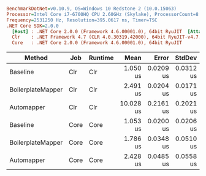 ``` ini

BenchmarkDotNet=v0.10.9, OS=Windows 10 Redstone 2 (10.0.15063)
Processor=Intel Core i7-6700HQ CPU 2.60GHz (Skylake), ProcessorCount=8
Frequency=2531250 Hz, Resolution=395.0617 ns, Timer=TSC
.NET Core SDK=2.0.0
  [Host] : .NET Core 2.0.0 (Framework 4.6.00001.0), 64bit RyuJIT  [AttachedDebugger]
  Clr    : .NET Framework 4.7 (CLR 4.0.30319.42000), 64bit RyuJIT-v4.7.2110.0
  Core   : .NET Core 2.0.0 (Framework 4.6.00001.0), 64bit RyuJIT


```
 |            Method |  Job | Runtime |      Mean |     Error |    StdDev |      Min |       Max | Scaled | ScaledSD |  Gen 0 | Allocated |
 |------------------ |----- |-------- |----------:|----------:|----------:|---------:|----------:|-------:|---------:|-------:|----------:|
 |          Baseline |  Clr |     Clr |  1.050 us | 0.0209 us | 0.0312 us | 1.014 us |  1.120 us |   1.00 |     0.00 | 2.0409 |   6.27 KB |
 | BoilerplateMapper |  Clr |     Clr |  2.491 us | 0.0204 us | 0.0171 us | 2.458 us |  2.515 us |   2.37 |     0.07 | 2.0409 |   6.27 KB |
 |        Automapper |  Clr |     Clr | 10.028 us | 0.2161 us | 0.2021 us | 9.820 us | 10.471 us |   9.56 |     0.33 | 2.0294 |   6.27 KB |
 |          Baseline | Core |    Core |  1.053 us | 0.0200 us | 0.0206 us | 1.023 us |  1.087 us |   1.00 |     0.00 | 2.0409 |   6.27 KB |
 | BoilerplateMapper | Core |    Core |  1.786 us | 0.0348 us | 0.0510 us | 1.727 us |  1.919 us |   1.70 |     0.06 | 2.0409 |   6.27 KB |
 |        Automapper | Core |    Core |  2.428 us | 0.0485 us | 0.0558 us | 2.304 us |  2.572 us |   2.31 |     0.07 | 2.0409 |   6.27 KB |
